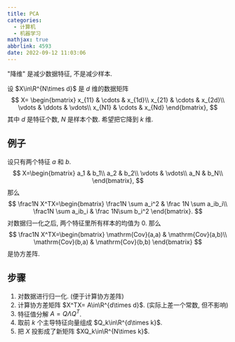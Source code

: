```yaml
---
title: PCA
categories:
  - 计算机
  - 机器学习
mathjax: true
abbrlink: 4593
date: 2022-09-12 11:03:06
---
```

"降维" 是减少数据特征, 不是减少样本.

<!--more-->

设 $X\in\R^{N\times d}$ 是 $d$ 维的数据矩阵
$$
X=
\begin{bmatrix}
x_{11} & \cdots & x_{1d}\\
x_{21} & \cdots & x_{2d}\\
\vdots & \ddots & \vdots\\
x_{N1} & \cdots & x_{Nd}
\end{bmatrix},
$$
其中 $d$ 是特征个数, $N$ 是样本个数. 希望把它降到 $k$ 维.

## 例子

设只有两个特征 $a$ 和 $b$.
$$
X=\begin{bmatrix}
a_1 & b_1\\
a_2 & b_2\\
\vdots & \vdots\\
a_N & b_N\\
\end{bmatrix},
$$
那么
$$
\frac1N X^TX=\begin{bmatrix}
\frac1N \sum a_i^2 & \frac 1N \sum a_ib_i\\
\frac1N \sum a_ib_i & \frac 1N\sum b_i^2
\end{bmatrix}.
$$
对数据归一化之后, 两个特征里所有样本的均值为 0. 那么
$$
\frac1N X^TX=\begin{bmatrix}
\mathrm{Cov}(a,a) & \mathrm{Cov}(a,b)\\
\mathrm{Cov}(b,a) & \mathrm{Cov}(b,b)
\end{bmatrix}
$$
是协方差阵.

## 步骤

1. 对数据进行归一化. (便于计算协方差阵)
2. 计算协方差矩阵 $X^TX= A\in\R^{d\times d}$. (实际上差一个常数, 但不影响)
3. 特征值分解 $A=Q\Lambda Q^T$.
4. 取前 $k$ 个主导特征向量组成 $Q_k\in\R^{d\times k}$.
5. 把 $X$ 投影成了新矩阵 $XQ_k\in\R^{N\times k}$.